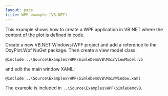 ```yaml
---
layout: page
title: WPF example (VB.NET)
---
```


This example shows how to create a WPF application in VB.NET where the content of the plot is defined in code.

Create a new VB.NET Windows/WPF project and add a reference to the OxyPlot.Wpf NuGet package. Then create a view model class:

```
@include ..\Source\Examples\WPF\SimleDemoVB\MainViewModel.vb
```

and edit the main window XAML:

``` xml
@include ..\Source\Examples\WPF\SimleDemoVB\MainWindow.xaml
```

The example is included in `..\Source\Examples\WPF\SimleDemoVB`.
